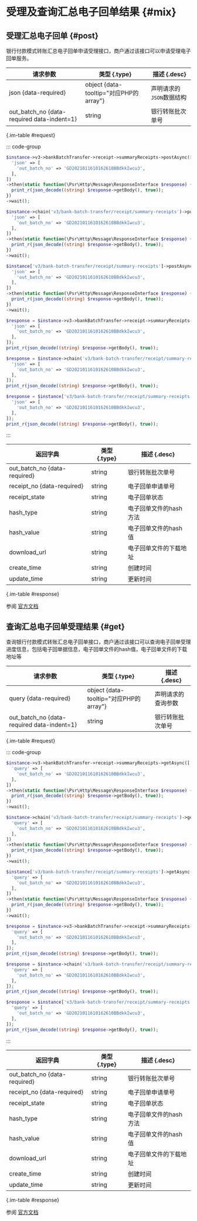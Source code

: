 # 受理及查询汇总电子回单结果 {#mix}

## 受理汇总电子回单 {#post}

银行付款模式转账汇总电子回单申请受理接口，商户通过该接口可以申请受理电子回单服务。

| 请求参数 | 类型 {.type} | 描述 {.desc}
| --- | --- | ---
| json {data-required} | object {data-tooltip="对应PHP的array"} | 声明请求的`JSON`数据结构
| out_batch_no {data-required data-indent=1} | string | 银行转账批次单号

{.im-table #request}

::: code-group

```php [异步纯链式]
$instance->v3->bankBatchTransfer->receipt->summaryReceipts->postAsync([
  'json' => [
    'out_batch_no' => 'GD2021011610162610BBdkkIwcu3',
  ],
])
->then(static function(\Psr\Http\Message\ResponseInterface $response) {
  print_r(json_decode((string) $response->getBody(), true));
})
->wait();
```

```php [异步声明式]
$instance->chain('v3/bank-batch-transfer/receipt/summary-receipts')->postAsync([
  'json' => [
    'out_batch_no' => 'GD2021011610162610BBdkkIwcu3',
  ],
])
->then(static function(\Psr\Http\Message\ResponseInterface $response) {
  print_r(json_decode((string) $response->getBody(), true));
})
->wait();
```

```php [异步属性式]
$instance['v3/bank-batch-transfer/receipt/summary-receipts']->postAsync([
  'json' => [
    'out_batch_no' => 'GD2021011610162610BBdkkIwcu3',
  ],
])
->then(static function(\Psr\Http\Message\ResponseInterface $response) {
  print_r(json_decode((string) $response->getBody(), true));
})
->wait();
```

```php [同步纯链式]
$response = $instance->v3->bankBatchTransfer->receipt->summaryReceipts->post([
  'json' => [
    'out_batch_no' => 'GD2021011610162610BBdkkIwcu3',
  ],
]);
print_r(json_decode((string) $response->getBody(), true));
```

```php [同步声明式]
$response = $instance->chain('v3/bank-batch-transfer/receipt/summary-receipts')->post([
  'json' => [
    'out_batch_no' => 'GD2021011610162610BBdkkIwcu3',
  ],
]);
print_r(json_decode((string) $response->getBody(), true));
```

```php [同步属性式]
$response = $instance['v3/bank-batch-transfer/receipt/summary-receipts']->post([
  'json' => [
    'out_batch_no' => 'GD2021011610162610BBdkkIwcu3',
  ],
]);
print_r(json_decode((string) $response->getBody(), true));
```

:::

| 返回字典 | 类型 {.type} | 描述 {.desc}
| --- | --- | ---
| out_batch_no {data-required} | string | 银行转账批次单号
| receipt_no {data-required} | string | 电子回单申请单号
| receipt_state | string | 电子回单状态
| hash_type | string | 电子回单文件的hash方法
| hash_value | string | 电子回单文件的hash值
| download_url | string | 电子回单文件的下载地址
| create_time | string | 创建时间
| update_time | string | 更新时间

{.im-table #response}

参阅 [官方文档](https://pay.weixin.qq.com/doc/v3/partner/4012470746)

## 查询汇总电子回单受理结果 {#get}

查询银行付款模式转账汇总电子回单接口，商户通过该接口可以查询电子回单受理进度信息，包括电子回单据信息，电子回单文件的hash值，电子回单文件的下载地址等

| 请求参数 | 类型 {.type} | 描述 {.desc}
| --- | --- | ---
| query {data-required} | object {data-tooltip="对应PHP的array"} | 声明请求的查询参数
| out_batch_no {data-required data-indent=1} | string | 银行转账批次单号

{.im-table #request}

::: code-group

```php [异步纯链式]
$instance->v3->bankBatchTransfer->receipt->summaryReceipts->getAsync([
  'query' => [
    'out_batch_no' => 'GD2021011610162610BBdkkIwcu3',
  ],
])
->then(static function(\Psr\Http\Message\ResponseInterface $response) {
  print_r(json_decode((string) $response->getBody(), true));
})
->wait();
```

```php [异步声明式]
$instance->chain('v3/bank-batch-transfer/receipt/summary-receipts')->getAsync([
  'query' => [
    'out_batch_no' => 'GD2021011610162610BBdkkIwcu3',
  ],
])
->then(static function(\Psr\Http\Message\ResponseInterface $response) {
  print_r(json_decode((string) $response->getBody(), true));
})
->wait();
```

```php [异步属性式]
$instance['v3/bank-batch-transfer/receipt/summary-receipts']->getAsync([
  'query' => [
    'out_batch_no' => 'GD2021011610162610BBdkkIwcu3',
  ],
])
->then(static function(\Psr\Http\Message\ResponseInterface $response) {
  print_r(json_decode((string) $response->getBody(), true));
})
->wait();
```

```php [同步纯链式]
$response = $instance->v3->bankBatchTransfer->receipt->summaryReceipts->get([
  'query' => [
    'out_batch_no' => 'GD2021011610162610BBdkkIwcu3',
  ],
]);
print_r(json_decode((string) $response->getBody(), true));
```

```php [同步声明式]
$response = $instance->chain('v3/bank-batch-transfer/receipt/summary-receipts')->get([
  'query' => [
    'out_batch_no' => 'GD2021011610162610BBdkkIwcu3',
  ],
]);
print_r(json_decode((string) $response->getBody(), true));
```

```php [同步属性式]
$response = $instance['v3/bank-batch-transfer/receipt/summary-receipts']->get([
  'query' => [
    'out_batch_no' => 'GD2021011610162610BBdkkIwcu3',
  ],
]);
print_r(json_decode((string) $response->getBody(), true));
```

:::

| 返回字典 | 类型 {.type} | 描述 {.desc}
| --- | --- | ---
| out_batch_no {data-required} | string | 银行转账批次单号
| receipt_no {data-required} | string | 电子回单申请单号
| receipt_state | string | 电子回单状态
| hash_type | string | 电子回单文件的hash方法
| hash_value | string | 电子回单文件的hash值
| download_url | string | 电子回单文件的下载地址
| create_time | string | 创建时间
| update_time | string | 更新时间

{.im-table #response}

参阅 [官方文档](https://pay.weixin.qq.com/doc/v3/partner/4012470761)
